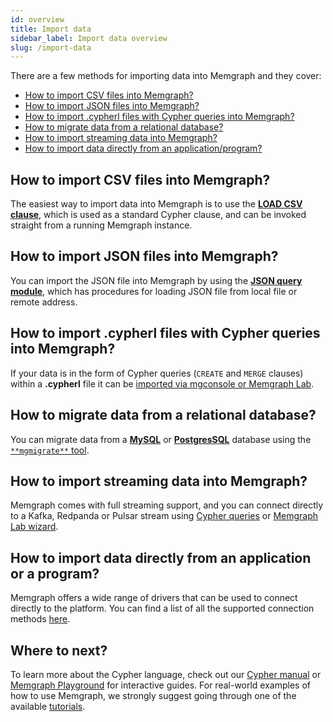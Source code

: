 ```yaml
---
id: overview
title: Import data
sidebar_label: Import data overview
slug: /import-data
---
```


There are a few methods for importing data into Memgraph and they cover:

- [How to import CSV files into Memgraph?](#how-to-import-csv-files-into-memgraph) 
- [How to import JSON files into Memgraph?](#how-to-import-json-files-into-memgraph)
- [How to import .cypherl files with Cypher queries into Memgraph?](#how-to-import-cypherl-files-with-cypher-queries-into-memgraph)
- [How to migrate data from a relational database?](#how-to-migrate-data-from-a-relational-database)
- [How to import streaming data into Memgraph?](#how-to-import-streaming-data-into-memgraph)
- [How to import data directly from an application/program?](#how-to-import-data-directly-from-an-application-or-a-program)

## How to import CSV files into Memgraph?

The easiest way to import data into Memgraph is to use the [**LOAD CSV
clause**](/import-data/csv/load-csv-clause.md), which is used as a standard Cypher
clause, and can be invoked straight from a running Memgraph instance.


## How to import JSON files into Memgraph?

You can import the JSON file into Memgraph by using the [**JSON query
module**](/import-data/json/load-json.md), which has procedures for loading JSON
file from local file or remote address.

## How to import .cypherl files with Cypher queries into Memgraph?

If your data is in the form of Cypher queries (`CREATE` and `MERGE` clauses)
within a **.cypherl** file it can be [imported via mgconsole or Memgraph
Lab](/import-data/cypherl.md).

## How to migrate data from a relational database?

You can migrate data from a [**MySQL**](/import-data/migrate/mysql.md") or
[**PostgresSQL**](/import-data/migrate/postgresql.md) database using the
[`**mgmigrate**` tool](https://github.com/memgraph/mgmigrate).

## How to import streaming data into Memgraph?

Memgraph comes with full streaming support, and you can connect directly to a
Kafka, Redpanda or Pulsar stream using [Cypher
queries](/import-data/data-streams/manage-streams.md) or [Memgraph Lab
wizard](/import-data/data-streams/manage-streams-lab.md).

## How to import data directly from an application or a program?

Memgraph offers a wide range of drivers that can be used to connect directly to the platform. You can find a list of all the supported
connection methods [here](/connect-to-memgraph/drivers/overview.md).

## Where to next?

To learn more about the Cypher language, check out our [Cypher
manual](/cypher-manual) or [Memgraph
Playground](https://playground.memgraph.com/) for interactive guides. For
real-world examples of how to use Memgraph, we strongly suggest going through
one of the available [tutorials](/tutorials/overview.md).
